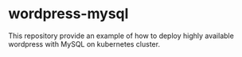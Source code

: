 # wordpress-mysql

This repository provide an example of how to deploy highly available wordpress with MySQL on kubernetes cluster.


